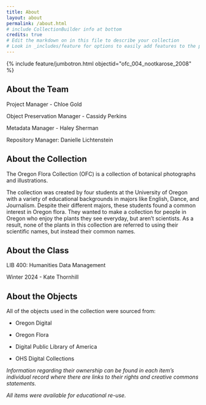 ```yaml
---
title: About
layout: about
permalink: /about.html
# include CollectionBuilder info at bottom
credits: true
# Edit the markdown on in this file to describe your collection
# Look in _includes/feature for options to easily add features to the page
---
```


{% include feature/jumbotron.html objectid="ofc_004_nootkarose_2008" %}

## About the Team

Project Manager - Chloe Gold

Object Preservation Manager - Cassidy Perkins

Metadata Manager - Haley Sherman

Repository Manager: Danielle Lichtenstein

## About the Collection

The Oregon Flora Collection (OFC) is a collection of botanical photographs and illustrations.

The collection was created by four students at the University of Oregon with a variety of educational backgrounds in majors like English, Dance, and Journalism. Despite their different majors, these students found a common interest in Oregon flora. They wanted to make a collection for people in Oregon who enjoy the plants they see everyday, but aren’t scientists. As a result, none of the plants in this collection are referred to using their scientific names, but instead their common names.

## About the Class

LIB 400: Humanities Data Management 

Winter 2024 - Kate Thornhill

## About the Objects

All of the objects used in the collection were sourced from:

* Oregon Digital

* Oregon Flora

* Digital Public Library of America

* OHS Digital Collections

*Information regarding their ownership can be found in each item’s individual record where there are links to their rights and creative commons statements.* 

*All items were available for educational re-use.* 
